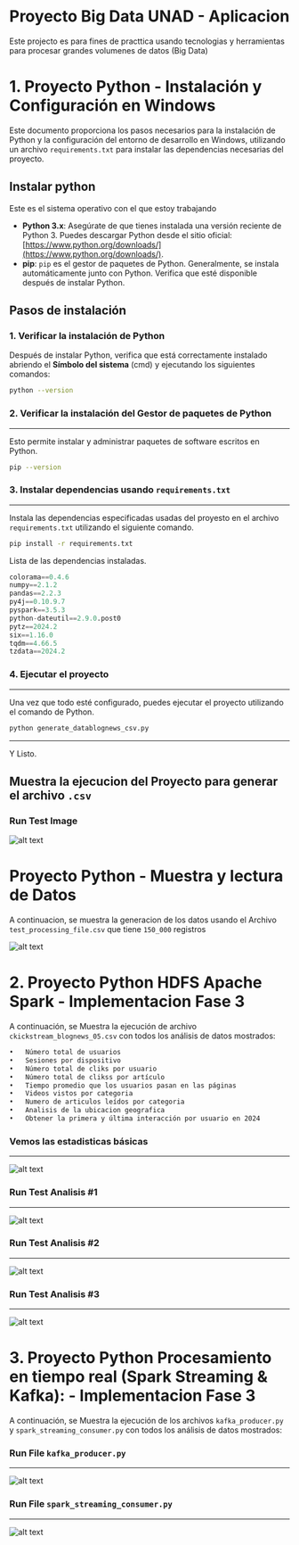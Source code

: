 # Proyecto Big Data UNAD - Aplicacion

Este projecto es para fines de practtica usando tecnologias y herramientas para procesar grandes volumenes de datos (Big Data)

# 1. Proyecto Python - Instalación y Configuración en Windows

Este documento proporciona los pasos necesarios para la instalación de Python y la configuración del entorno de desarrollo en Windows, utilizando un archivo `requirements.txt` para instalar las dependencias necesarias del proyecto.

## Instalar python
Este es el sistema operativo con el que estoy trabajando
- **Python 3.x**: Asegúrate de que tienes instalada una versión reciente de Python 3. Puedes descargar Python desde el sitio oficial: [https://www.python.org/downloads/](https://www.python.org/downloads/).
- **pip**: `pip` es el gestor de paquetes de Python. Generalmente, se instala automáticamente junto con Python. Verifica que esté disponible después de instalar Python.

## Pasos de instalación

### 1. Verificar la instalación de Python

Después de instalar Python, verifica que está correctamente instalado abriendo el **Símbolo del sistema** (cmd) y ejecutando los siguientes comandos:

```bash
python --version
```

### 2. Verificar la instalación del Gestor de paquetes de Python
---

Esto permite instalar y administrar paquetes de software escritos en Python.

```bash
pip --version
```

### 3. Instalar dependencias usando `requirements.txt`
---

 Instala las dependencias especificadas usadas del proyesto en el archivo `requirements.txt` utilizando el siguiente comando.

```bash
pip install -r requirements.txt
```

Lista de las dependencias instaladas.

```python
colorama==0.4.6
numpy==2.1.2
pandas==2.2.3
py4j==0.10.9.7
pyspark==3.5.3
python-dateutil==2.9.0.post0
pytz==2024.2
six==1.16.0
tqdm==4.66.5
tzdata==2024.2
```

### 4. Ejecutar el proyecto
---

Una vez que todo esté configurado, puedes ejecutar el proyecto utilizando el comando de Python.

```bash
python generate_datablognews_csv.py
```
---
Y Listo.

## Muestra la ejecucion del Proyecto para generar el archivo `.csv`

### Run Test Image
![alt text](https://github.com/pipe2015/project_bigdata_UNAD/blob/master/Images_project/03.png)

# Proyecto Python - Muestra y lectura de Datos

A continuacion, se muestra la generacion de los datos usando el Archivo `test_processing_file.csv` que tiene `150_000` registros

![alt text](https://github.com/pipe2015/project_bigdata_UNAD/blob/master/Images_project/05.png)

# 2. Proyecto Python HDFS Apache Spark - Implementacion Fase 3

A continuación, se Muestra la ejecución de archivo `ckickstream_blognews_05.csv`  con todos los análisis de datos mostrados:

```bash
•	Número total de usuarios
•	Sesiones por dispositivo
•	Número total de cliks por usuario
•	Número total de clikss por artículo
•	Tiempo promedio que los usuarios pasan en las páginas
•	Videos vistos por categoria
•	Numero de articulos leídos por categoria
•	Analisis de la ubicacion geografica
•	Obtener la primera y última interacción por usuario en 2024
```

### Vemos las estadisticas básicas
---
![alt text](https://github.com/pipe2015/project_bigdata_UNAD/blob/master/Images_project/05-1.png)


### Run Test Analisis #1
---
![alt text](https://github.com/pipe2015/project_bigdata_UNAD/blob/master/Images_project/06-2.png)


### Run Test Analisis #2
---
![alt text](https://github.com/pipe2015/project_bigdata_UNAD/blob/master/Images_project/07-3.png)


### Run Test Analisis #3
---
![alt text](https://github.com/pipe2015/project_bigdata_UNAD/blob/master/Images_project/08-4.png)

# 3. Proyecto Python Procesamiento en tiempo real (Spark Streaming & Kafka): - Implementacion Fase 3

A continuación, se Muestra la ejecución de los archivos `kafka_producer.py` y `spark_streaming_consumer.py` con todos los análisis de datos mostrados:

### Run File `kafka_producer.py`
---
![alt text](https://github.com/pipe2015/project_bigdata_UNAD/blob/master/Images_project/10.1.png)

### Run File `spark_streaming_consumer.py`
---
![alt text](https://github.com/pipe2015/project_bigdata_UNAD/blob/master/Images_project/11.2.png)